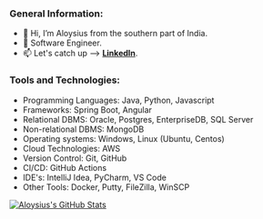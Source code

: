 ### General Information:

- :wave: Hi, I’m Aloysius from the southern part of India.
- :briefcase: Software Engineer.
- :mailbox: Let's catch up --> [**LinkedIn**](https://www.linkedin.com/in/aloysius-vidhun-mon).


### Tools and Technologies:

- Programming Languages: Java, Python, Javascript
- Frameworks: Spring Boot, Angular
- Relational DBMS: Oracle, Postgres, EnterpriseDB, SQL Server
- Non-relational DBMS: MongoDB
- Operating systems: Windows, Linux (Ubuntu, Centos)
- Cloud Technologies: AWS
- Version Control: Git, GitHub
- CI/CD: GitHub Actions
- IDE's: IntelliJ Idea, PyCharm, VS Code 
- Other Tools: Docker, Putty, FileZilla, WinSCP

[![Aloysius's GitHub Stats](https://github-readme-stats.vercel.app/api?username=Trojan0101&hide=contribs,prs&show_icons=true&theme=tokyonight)](https://github.com/Trojan0101)

<!---
Trojan0101/Trojan0101 is a ✨ special ✨ repository because its `README.md` (this file) appears on your GitHub profile.
You can click the Preview link to take a look at your changes.
--->
